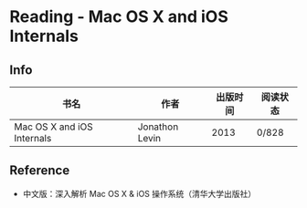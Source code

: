# Reading - Mac OS X and iOS Internals

## Info

书名 | 作者 | 出版时间 | 阅读状态
--- | --- | --- | ---
Mac OS X and iOS Internals | Jonathon Levin | 2013 | 0/828

## Reference

- 中文版：深入解析 Mac OS X & iOS 操作系统（清华大学出版社）
